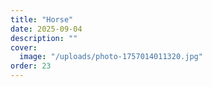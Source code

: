 ```yaml
---
title: "Horse"
date: 2025-09-04
description: ""
cover:
  image: "/uploads/photo-1757014011320.jpg"
order: 23
---
```


